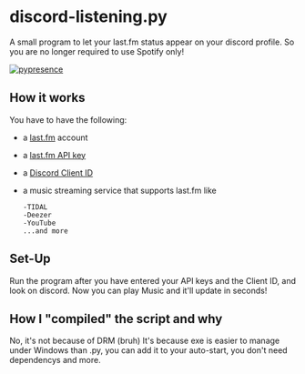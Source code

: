 # discord-listening.py
A small program to let your last.fm status appear on your discord profile. So you are no longer required to use Spotify only!

[![pypresence](https://img.shields.io/badge/using-pypresence-00bb88.svg?style=for-the-badge&logo=discord&logoWidth=20)](https://github.com/qwertyquerty/pypresence)

## How it works
You have to have the following:

- a [last.fm](https://last.fm) account

- a [last.fm API key](https://last.fm/api)

- a [Discord Client ID](https://discordapp.com/developers/applications/)

- a music streaming service that supports last.fm like

      -TIDAL
      -Deezer
      -YouTube
      ...and more

##  Set-Up
Run the program after you have entered your API keys and the Client ID, and look on discord. Now you can play Music and it'll update in seconds!

## How I "compiled" the script and why
No, it's not because of DRM (bruh)
It's because exe is easier to manage under Windows than .py, you can add it to your auto-start, you don't need dependencys and more.
